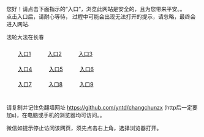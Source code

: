 您好！请点击下面指示的“入口”，浏览此网站是安全的，且为您带来平安。。 <br/>
点击入口后，请耐心等待， 过程中可能会出现无法打开的提示，请忽略，最终会进入网站. </br>

法轮大法在长春<br/>
<div style="padding:10px"><a style="margin:20px" target="_blank" href="https://dd8jk0e608wxq.cloudfront.net/2Qpsp?zefdkzhm" id="ccLink1" rel="nofollow">入口1</a> <a target="_blank" style="margin:20px" href="https://d1hmao43lov5zx.cloudfront.net/2Qpsp?gvolfx" id="ccLink2" rel="nofollow">入口2</a> <a style="margin:20px" target="_blank" href="https://d16pqn4axu667c.cloudfront.net/2Qpsp?anzxbge" id="ccLink3" rel="nofollow">入口3</a></div>

<div style="padding:10px" ><a style="margin:20px" target="_blank" href="https://dd8jk0e608wxq.cloudfront.net/2Qpsp?zefdkzhm" id="ccLink4" rel="nofollow">入口4</a> <a style="margin:20px" href="https://d1hmao43lov5zx.cloudfront.net/2Qpsp?gvolfx" target="_blank" id="ccLink5" rel="nofollow">入口5</a> <a style="margin:20px" href="https://d16pqn4axu667c.cloudfront.net/2Qpsp?anzxbge" target="_blank" id="ccLink6" rel="nofollow">入口6</a></div>

<div style="padding:10px"><a style="margin:20px" target="_blank" href="https://dd8jk0e608wxq.cloudfront.net/2Qpsp?zefdkzhm" id="ccLink7" rel="nofollow">入口7</a> <a style="margin:20px" href="https://d1hmao43lov5zx.cloudfront.net/2Qpsp?gvolfx" target="_blank" id="ccLink8" rel="nofollow">入口8</a> <a style="margin:20px" target="_blank" href="https://d16pqn4axu667c.cloudfront.net/2Qpsp?anzxbge" id="ccLink9" rel="nofollow">入口9</a></div>

<br/>



请复制并记住免翻墙网址 https://github.com/yntd/changchunzx (http后一定要加s)，在电脑或手机的浏览器均可访问。。<br/>

微信如提示停止访问该网页，须先点击右上角，选择浏览器打开。
